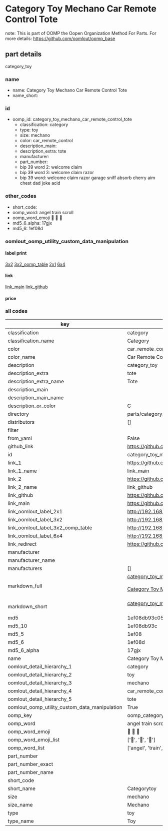 # Category Toy Mechano Car Remote Control Tote  

note: This is part of OOMP the Oopen Organization Method For Parts. For more details: https://github.com/oomlout/oomp_base

##  part details
  



category_toy



### name
* name: Category Toy Mechano Car Remote Control Tote
* name_short: 
### id
* oomp_id: category_toy_mechano_car_remote_control_tote
  * classification: category
  * type: toy
  * size: mechano
  * color: car_remote_control
  * description_main: 
  * description_extra: tote
  * manufacturer: 
  * part_number: 
  * bip 39 word 2: welcome claim
  * bip 39 word 3: welcome claim razor
  * bip 39 word: welcome claim razor garage sniff absorb cherry aim chest dad joke acid

### other_codes
* short_code: 
* oomp_word: angel train scroll
* oomp_word_emoji :angel: :train: :scroll:
* md5_6_alpha: 17gjx
* md5_6: 1ef08d






### oomlout_oomp_utility_custom_data_manipulation
#### label print
[3x2](http://192.168.1.245:1112/?label=oomp%2017gjx)
[3x2_oomp_table](http://192.168.1.108:1112/?label=oomp%2017gjx)
[2x1](http://192.168.1.242:1112/?label=oomp%2017gjx)
[6x4](http://192.168.1.55:1112/?label=oomp%2017gjx)    

#### link

[link_main](https://github.com/oomlout/oomlout_oomp_version_1_messy/tree/main/parts/category_toy_mechano_car_remote_control_tote) [link_github](https://github.com/oomlout/oomlout_oomp_version_1_messy/tree/main/parts/category_toy_mechano_car_remote_control_tote)                             

#### price







### all codes 
| key | value |  
| --- | --- |  
| classification | category |  
| classification_name | Category |  
| color | car_remote_control |  
| color_name | Car Remote Control |  
| description | category_toy |  
| description_extra | tote |  
| description_extra_name | Tote |  
| description_main |  |  
| description_main_name |  |  
| description_or_color | C  |  
| directory | parts/category_toy_mechano_car_remote_control_tote |  
| distributors | [] |  
| filter |  |  
| from_yaml | False |  
| github_link | https://github.com/oomlout/oomlout_oomp_part_src/tree/main/parts/category_toy_mechano_car_remote_control_tote |  
| id | category_toy_mechano_car_remote_control_tote |  
| link_1 | https://github.com/oomlout/oomlout_oomp_version_1_messy/tree/main/parts/category_toy_mechano_car_remote_control_tote |  
| link_1_name | link_main |  
| link_2 | https://github.com/oomlout/oomlout_oomp_version_1_messy/tree/main/parts/category_toy_mechano_car_remote_control_tote |  
| link_2_name | link_github |  
| link_github | https://github.com/oomlout/oomlout_oomp_version_1_messy/tree/main/parts/category_toy_mechano_car_remote_control_tote |  
| link_main | https://github.com/oomlout/oomlout_oomp_version_1_messy/tree/main/parts/category_toy_mechano_car_remote_control_tote |  
| link_oomlout_label_2x1 | http://192.168.1.242:1112/?label=oomp%2017gjx |  
| link_oomlout_label_3x2 | http://192.168.1.245:1112/?label=oomp%2017gjx |  
| link_oomlout_label_3x2_oomp_table | http://192.168.1.108:1112/?label=oomp%2017gjx |  
| link_oomlout_label_6x4 | http://192.168.1.55:1112/?label=oomp%2017gjx |  
| link_redirect | https://github.com/oomlout/oomlout_oomp_version_1_messy/tree/main/parts/category_toy_mechano_car_remote_control_tote |  
| manufacturer |  |  
| manufacturer_name |  |  
| manufacturers | [] |  
| markdown_full | [category_toy_mechano_car_remote_control_tote](none)<br>[](none)<br>[Category Toy Mechano Car Remote Control Tote](none)<br><br> |  
| markdown_short | [category_toy_mechano_car_remote_control_tote](none)<br><br> |  
| md5 | 1ef08db93c0544ec0366b5f7654a6fca |  
| md5_10 | 1ef08db93c |  
| md5_5 | 1ef08 |  
| md5_6 | 1ef08d |  
| md5_6_alpha | 17gjx |  
| name | Category Toy Mechano Car Remote Control Tote |  
| oomlout_detail_hierarchy_1 | category |  
| oomlout_detail_hierarchy_2 | toy |  
| oomlout_detail_hierarchy_3 | mechano |  
| oomlout_detail_hierarchy_4 | car_remote_control |  
| oomlout_detail_hierarchy_5 | tote |  
| oomlout_oomp_utility_custom_data_manipulation | True |  
| oomp_key | oomp_category_toy_mechano_car_remote_control_tote |  
| oomp_word | angel train scroll |  
| oomp_word_emoji | :angel: :train: :scroll: |  
| oomp_word_emoji_list | [':angel:', ':train:', ':scroll:'] |  
| oomp_word_list | ['angel', 'train', 'scroll'] |  
| part_number |  |  
| part_number_exact |  |  
| part_number_name |  |  
| short_code |  |  
| short_name | Categorytoy |  
| size | mechano |  
| size_name | Mechano |  
| type | toy |  
| type_name | Toy |  
